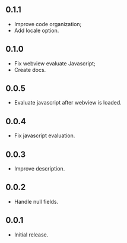 ## 0.1.1

- Improve code organization;
- Add locale option.

## 0.1.0

- Fix webview evaluate Javascript;
- Create docs.

## 0.0.5

- Evaluate javascript after webview is loaded.

## 0.0.4

- Fix javascript evaluation.

## 0.0.3

- Improve description.

## 0.0.2

- Handle null fields.

## 0.0.1

- Initial release.

